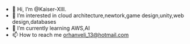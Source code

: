 - 👋 Hi, I’m @Kaiser-XIII.
- 👀 I’m interested in cloud architecture,newtork,game design,unity,web design,databases
- 🌱 I’m currently learning AWS,AI
- 📫 How to reach me orhanveli_13@hotmail.com

<!---
Kaiser-XIII/Kaiser-XIII is a ✨ special ✨ repository because its `README.md` (this file) appears on your GitHub profile.
You can click the Preview link to take a look at your changes.
--->
